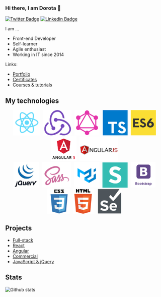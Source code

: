 ### Hi there, I am Dorota 👋

[![Twitter Badge](https://img.shields.io/badge/-@DorotaZelga-1ca0f1?style=flat-square&labelColor=1ca0f1&logo=twitter&logoColor=white&link=https://twitter.com/DorotaZelga)](https://twitter.com/DorotaZelga)  [![Linkedin Badge](https://img.shields.io/badge/-dorotazelga-blue?style=flat-square&logo=Linkedin&logoColor=white&link=https://www.linkedin.com/in/dorotazelga/)](https://www.linkedin.com/in/dorotazelga/)

<!--
[![Twitter: DorotaZelga](https://img.shields.io/twitter/follow/DorotaZelga?style=social)](https://twitter.com/DorotaZelga)
[![Linkedin: dorotazelga](https://img.shields.io/badge/-dorotazelga-blue?style=flat-square&logo=Linkedin&logoColor=white&link=https://www.linkedin.com/in/dorotazelga/)](https://www.linkedin.com/in/dorotazelga/)
[![GitHub wroclawianka](https://img.shields.io/github/followers/wroclawianka?label=follow&style=social)](https://github.com/wroclawianka)
-->

I am ...
 - Front-end Developer
 - Self-learner
 - Agile enthusiast
 - Working in IT since 2014
 
 Links:
  - [Portfolio](https://wroclawianka.github.io)
  - [Certificates](https://github.com/wroclawianka/about-me/blob/master/courses-and-certificates.md#certificates)
  - [Courses & tutorials](https://github.com/wroclawianka/about-me/blob/master/courses-and-certificates.md#courses)

## My technologies

  <p align="center">
       <img height="80px" hspace="3" src="https://raw.githubusercontent.com/wroclawianka/about-me/master/assets/img/react.png"/>
      <img height="80px" hspace="3" src="https://raw.githubusercontent.com/wroclawianka/about-me/master/assets/img/redux.png"/>
  <img height="80px" hspace="3" src="https://raw.githubusercontent.com/wroclawianka/about-me/master/assets/img/GraphQL.png"/>
      <img height="80px" hspace="3" src="https://raw.githubusercontent.com/wroclawianka/about-me/master/assets/img/typescript.png"/>
      <img height="80px" hspace="3" src="https://raw.githubusercontent.com/wroclawianka/about-me/master/assets/img/ES6.png"/>
      <img height="80px" hspace="3" src="https://raw.githubusercontent.com/wroclawianka/about-me/master/assets/img/angular_5.png"/>
       <img height="80px" hspace="3" src="https://raw.githubusercontent.com/wroclawianka/about-me/master/assets/img/angular_js.png"/>

  </br>
      <img height="80px" hspace="3" src="https://raw.githubusercontent.com/wroclawianka/about-me/master/assets/img/jQuery.png"/>
      <img height="80px" hspace="3" src="https://raw.githubusercontent.com/wroclawianka/about-me/master/assets/img/sass.png"/>
      <img height="80px" hspace="3" src="https://raw.githubusercontent.com/wroclawianka/about-me/master/assets/img/Material_UI.png"/>
       <img height="80px" hspace="3" src="https://raw.githubusercontent.com/wroclawianka/about-me/master/assets/img/Semantic_UI.png"/>
       <img height="80px" hspace="3" src="https://raw.githubusercontent.com/wroclawianka/about-me/master/assets/img/Bootstrap.png"/>
      <img height="80px" hspace="3" src="https://raw.githubusercontent.com/wroclawianka/about-me/master/assets/img/css.png"/>
      <img height="80px" hspace="3" src="https://raw.githubusercontent.com/wroclawianka/about-me/master/assets/img/html.png"/>
      <img height="80px" hspace="3" src="https://raw.githubusercontent.com/wroclawianka/about-me/master/assets/img/selenium.jpg"/>
   </p>
   
   ## Projects
  - [Full-stack](https://github.com/wroclawianka/about-me/blob/master/projects.md#full-stack)
  - [React](https://github.com/wroclawianka/about-me/blob/master/projects.md#react)
  - [Angular](https://github.com/wroclawianka/about-me/blob/master/projects.md#angular)
  - [Commercial](https://github.com/wroclawianka/about-me/blob/master/projects.md#commercial-projects)
  - [JavaScript & jQuery](https://github.com/wroclawianka/about-me/blob/master/projects.md#javascript--jquery)

  
  ## Stats
  
  ![Github stats](https://github-readme-stats.vercel.app/api?username=wroclawianka&show_icons=true&hide_border=true)
  
<!-- 
  📫 How to reach me: [LinkedIn](https://www.linkedin.com/in/dorotazelga) | [AngelList](https://angel.co/u/dorota-zelga) | [Twitter](https://twitter.com/DorotaZelga)
<!--
**wroclawianka/wroclawianka** is a ✨ _special_ ✨ repository because its `README.md` (this file) appears on your GitHub profile.

Here are some ideas to get you started:

- 🔭 I’m currently working on ...
- 🌱 I’m currently learning ...
- 👯 I’m looking to collaborate on ...
- 🤔 I’m looking for help with ...
- 💬 Ask me about ...
- 📫 How to reach me: ...
- 😄 Pronouns: ...
- ⚡ Fun fact: ...
-->
